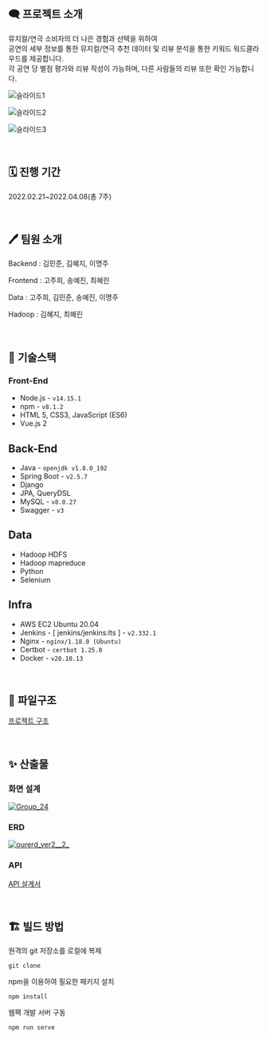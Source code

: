 ## 🗨️ 프로젝트 소개

뮤지컬/연극 소비자의 더 나은 경험과 선택을 위하여 <br>공연의 세부 정보를 통한 뮤지컬/연극 추천 데이터 및 리뷰 분석을 통한 키워드 워드클라우드를 제공합니다.<br>각 공연 당 별점 평가와 리뷰 작성이 가능하며, 다른 사람들의 리뷰 또한 확인 가능합니다.

![슬라이드1](https://user-images.githubusercontent.com/62974220/163381079-3adc8abe-aaa5-4e94-a4a8-d3443cef405f.PNG)

![슬라이드2](https://user-images.githubusercontent.com/62974220/163381072-5364cbbf-2aa7-4a1d-9d63-db3381fc1796.PNG)

![슬라이드3](https://user-images.githubusercontent.com/62974220/163381076-3971f9d4-ae3a-4a6b-9822-b6e9ff4f0c0e.PNG)


<br>

## 🗓️ 진행 기간

2022.02.21~2022.04.08(총 7주)

<br>

## 🖊️ 팀원 소개

Backend : 김민준, 김혜지, 이명주

Frontend : 고주희, 송예진, 최혜린

Data : 고주희, 김민준, 송예진, 이명주

Hadoop : 김혜지, 최혜린

<br>

## 🔨 기술스택

### Front-End

- Node.js - `v14.15.1`
- npm - `v8.1.2`
- HTML 5, CSS3, JavaScript (ES6)
- Vue.js 2

## Back-End

- Java - `openjdk v1.8.0_192`
- Spring Boot - `v2.5.7`
- Django
- JPA, QueryDSL
- MySQL - `v8.0.27`
- Swagger - `v3`

## Data

- Hadoop HDFS
- Hadoop mapreduce
- Python
- Selenium

## Infra

- AWS EC2 Ubuntu 20.04
- Jenkins - [ jenkins/jenkins:lts ] - `v2.332.1`
- Nginx - `nginx/1.18.0 (Ubuntu)`
- Certbot - `certbot 1.25.0`
- Docker - `v20.10.13`

<br>

## 🔨 파일구조

[프로젝트 구조](https://broadleaf-crabapple-56b.notion.site/dfae4f46a3ee40eba813d49425fa9f8e)

<br>

## ✨ 산출물

### 화면 설계

[![Group_24](https://lab.ssafy.com/s06-bigdata-dist-sub2/S06P22A301/uploads/bfc9f2ff63a8158f442c538706df0880/Group_24.png)](https://lab.ssafy.com/s06-bigdata-dist-sub2/S06P22A301/uploads/bfc9f2ff63a8158f442c538706df0880/Group_24.png)

### ERD

[![ourerd_ver2__2_](https://lab.ssafy.com/s06-bigdata-dist-sub2/S06P22A301/uploads/4617c4334bc7ae88689d184c1837ef94/ourerd_ver2__2_.png)](https://lab.ssafy.com/s06-bigdata-dist-sub2/S06P22A301/uploads/4617c4334bc7ae88689d184c1837ef94/ourerd_ver2__2_.png)

### API

[API 설계서](https://broadleaf-crabapple-56b.notion.site/API-9a5a758b6b074989ab66d53ca90184f6)

<br>


## 🏗️ 빌드 방법

원격의 git 저장소를 로컬에 복제

```shell
git clone
```

npm을 이용하여 필요한 패키지 설치

```shell
npm install
```

웹팩 개발 서버 구동
```shell
npm run serve
```
